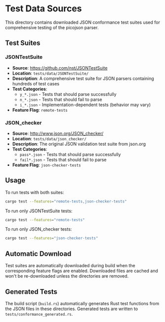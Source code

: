 # Test Data Sources

This directory contains downloaded JSON conformance test suites used for comprehensive testing of the picojson parser.

## Test Suites

### JSONTestSuite
- **Source**: https://github.com/nst/JSONTestSuite
- **Location**: `tests/data/JSONTestSuite/`
- **Description**: A comprehensive test suite for JSON parsers containing hundreds of test cases
- **Test Categories**:
  - `y_*.json` - Tests that should parse successfully
  - `n_*.json` - Tests that should fail to parse
  - `i_*.json` - Implementation-dependent tests (behavior may vary)
- **Feature Flag**: `remote-tests`

### JSON_checker
- **Source**: http://www.json.org/JSON_checker/
- **Location**: `tests/data/json_checker/`
- **Description**: The original JSON validation test suite from json.org
- **Test Categories**:
  - `pass*.json` - Tests that should parse successfully
  - `fail*.json` - Tests that should fail to parse
- **Feature Flag**: `json-checker-tests`

## Usage

To run tests with both suites:
```bash
cargo test --features="remote-tests,json-checker-tests"
```

To run only JSONTestSuite tests:
```bash
cargo test --features="remote-tests"
```

To run only JSON_checker tests:
```bash
cargo test --features="json-checker-tests"
```

## Automatic Download

Test suites are automatically downloaded during build when the corresponding feature flags are enabled. Downloaded files are cached and won't be re-downloaded unless the directories are removed.

## Generated Tests

The build script (`build.rs`) automatically generates Rust test functions from the JSON files in these directories. Generated tests are written to `tests/conformance_generated.rs`.
